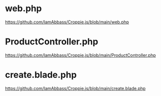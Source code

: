 # web.php
https://github.com/IamAbbass/Croppie.js/blob/main/web.php

# ProductController.php
https://github.com/IamAbbass/Croppie.js/blob/main/ProductController.php

# create.blade.php
https://github.com/IamAbbass/Croppie.js/blob/main/create.blade.php
